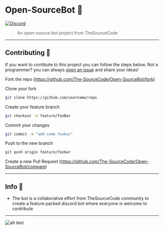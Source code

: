 #  Open-SourceBot 🤖
[![Discord](https://discordapp.com/api/guilds/265499275088232448/embed.png)](https://discord.gg/jkAzNyB)
>An open-source bot project from TheSourceCode
---
## Contributing 📝
If you want to contibute to this project you can follow the steps below.
Not a programmer? you can always [open an issue](https://github.com/The-SourceCode/Open-SourceBot/issues/new) and share your ideas!

  Fork the repo (https://github.com/The-SourceCode/Open-SourceBot/fork)
 
  Clone your fork 
  ```sh
  git clone https://github.com/username/repo
  ```
  Create your feature branch 
```sh
git checkout -b feature/fooBar
```
Commit your changes
```sh
git commit -m "add some foobar"
```
Push to the new branch
```sh
git push origin feature/foobar
```
Create a new Pull Request (https://github.com/The-SourceCode/Open-SourceBot/compare)

---

## Info 📍
* The bot is a collaborative effort from TheSourceCode community to create a feature packed discord bot where everyone is welcome to contribute

---

![alt text](https://avatars2.githubusercontent.com/u/24659713?s=460&v=4)
